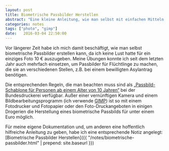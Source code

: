 ```yaml
---
layout: post
title: Biometrische Passbilder Herstellen
abstract: "Eine kleine Anleitung, wie man selbst mit einfachen Mitteln biometrische Passbilder herstellen kann"
categories: notes
tags: ["photo", "gimp"]
date:   2016-03-04 22:50:00
---
```


Vor längerer Zeit habe ich mich damit beschäftigt, wie man selbst biometrische Passbilder erstellen kann, da ich keine Lust hatte für ein einziges Foto 10 € auszugeben.
Meine Übungen konnte ich seit dem letzten Jahr auch mehrfach einsetzen, um Passbilder für Flüchtlinge zu machen, die sie an verschiedenen Stellen, z.B. bei einem bewilligten Asylantrag benötigen.

Die entsprechenden Regeln, die man beachten muss sind als [„Passbild-Schablone für Personen ab einem Alter von 10 Jahren“](https://www.bundesdruckerei.de/sites/default/files/passbildschablone_erwachsene.pdf) bei der Bundesdruckerei verfügbar.
Außer einer vernünftigen Kamera und einem Bildbearbeitungsprogramm (ich verwende [GIMP](https://www.gimp.org/)) ist so mit einem Fotodrucker und Fotopapier oder den Foto-Druckangeboten in einigen Drogerien die Herstellung eines biometrische Passbilds für unter einem Euro möglich.

Für meine eigene Dokumentation und, um anderen eine hoffentlich hilfreiche Anleitung zu geben, habe ich eine entsprechende Notiz angelegt:
[Biometrische Passbilder Herstellen]({{ "/notes/biometrische-passbilder.html" | prepend: site.baseurl }})
